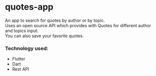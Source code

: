 # quotes-app
An app to search for quotes by author or by topic. <br>
Uses an open source API which provides with Quotes for different author and topics input.<br>
You can also save your favorite quotes.

### Technology used: 
- Flutter
- Dart
- Rest API